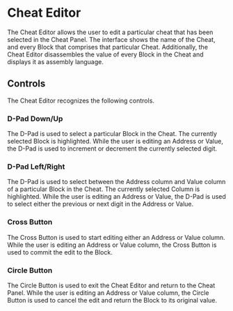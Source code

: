 # Cheat Editor #
The Cheat Editor allows the user to edit a particular cheat that has been selected in the Cheat Panel.  The interface shows the name of the Cheat, and every Block that comprises that particular Cheat.  Additionally, the Cheat Editor disassembles the value of every Block in the Cheat and displays it as assembly language.

## Controls ##
The Cheat Editor recognizes the following controls.
### D-Pad Down/Up ###
The D-Pad is used to select a particular Block in the Cheat.  The currently selected Block is highlighted.  While the user is editing an Address or Value, the D-Pad is used to increment or decrement the currently selected digit.
### D-Pad Left/Right ###
The D-Pad is used to select between the Address column and Value column of a particular Block in the Cheat.  The currently selected Column is highlighted.  While the user is editing an Address or Value, the D-Pad is used to select either the previous or next digit in the Address or Value.
### Cross Button ###
The Cross Button is used to start editing either an Address or Value column.  While the user is editing an Address or Value column, the Cross Button is used to commit the edit to the Block.
### Circle Button ###
The Circle Button is used to exit the Cheat Editor and return to the Cheat Panel.  While the user is editing an Address or Value column, the Circle Button is used to cancel the edit and return the Block to its original value.